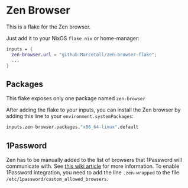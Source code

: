# Zen Browser

This is a flake for the Zen browser.

Just add it to your NixOS `flake.nix` or home-manager:

```nix
inputs = {
  zen-browser.url = "github:MarceColl/zen-browser-flake";
  ...
}
```

## Packages

This flake exposes only one package named `zen-browser`

After adding the flake to your inputs, you can install the Zen browser by adding this line to your  `environment.systemPackages`:

```nix
inputs.zen-browser.packages."x86_64-linux".default
```

## 1Password

Zen has to be manually added to the list of browsers that 1Password will communicate with. See [this wiki article](https://nixos.wiki/wiki/1Password) for more information. To enable 1Password integration, you need to add the line `.zen-wrapped` to the file `/etc/1password/custom_allowed_browsers`.
